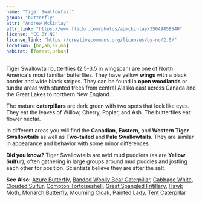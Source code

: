 ```yaml
---
name: "Tiger Swallowtail"
group: "butterfly"
attr: "Andrew McKinlay"
attr_link: "https://www.flickr.com/photos/apmckinlay/35049858540"
license: "CC BY-NC"
license_link: "https://creativecommons.org/licenses/by-nc/2.0/"
location: [bc,ab,sk,mb]
habitat: [forest,urban]
---
```

Tiger Swallowtail butterflies (2.5-3.5 in wingspan) are one of North America's most familiar butterflies. They have yellow **wings** with a black border and wide black stripes. They can be found in **open woodlands** or tundra areas with stunted trees from central Alaska east across Canada and the Great Lakes to northern New England.

The mature **caterpillars** are dark green with two spots that look like eyes. They eat the leaves of Willow, Cherry, Poplar, and Ash. The butterflies eat flower nectar.

In different areas you will find the **Canadian**, **Eastern**, and **Western Tiger Swallowtails** as well as **Two-tailed** and **Pale Swallowtails**. They are similar in appearance and behavior with some minor differences.

**Did you know?** Tiger Swallowtails are avid mud puddlers (as are **Yellow Sulfur**), often gathering in large groups around mud puddles and jostling each other for position. Scientists believe they are after the salt.

<!-- generated, do not edit -->
**See Also:**
[Azure Butterfly](/insects/azurebut),
[Banded Woolly Bear Caterpillar](/insects/bandwb),
[Cabbage White](/insects/cabbgwht),
[Clouded Sulfur](/insects/cloudsulf),
[Compton Tortoiseshell](/insects/comptort),
[Great Spangled Fritillary](/insects/greatfrit),
[Hawk Moth](/insects/hawkmoth),
[Monarch Butterfly](/insects/monarch),
[Mourning Cloak](/insects/mournbut),
[Painted Lady](/insects/paintbut),
[Tent Caterpillar](/insects/tentcat)
